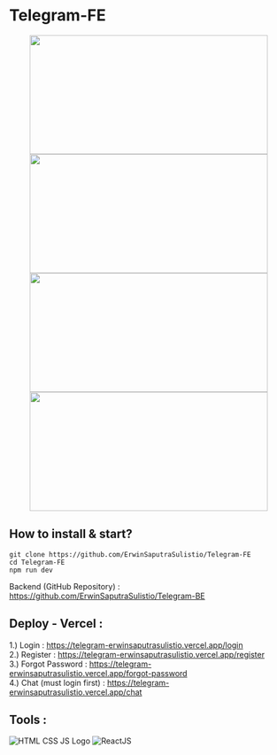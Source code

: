 # Telegram-FE
<p align="center">
  <img height="215" src="https://user-images.githubusercontent.com/77045083/117059480-0bacef00-ad4a-11eb-99c5-cc9ce21c6677.png" width="430">
  <img height="215" src="https://user-images.githubusercontent.com/77045083/117723464-99864f80-b20c-11eb-9518-8692b8719625.png" width="430">
  <img height="215" src="https://user-images.githubusercontent.com/77045083/117723470-9b501300-b20c-11eb-8586-6d56424f9d77.png" width="430">
  <img height="215" src="https://user-images.githubusercontent.com/77045083/117723450-97bc8c00-b20c-11eb-94b0-38948cb1c4fe.png" width="430">
</p>

## How to install & start?  
    git clone https://github.com/ErwinSaputraSulistio/Telegram-FE
    cd Telegram-FE
    npm run dev
Backend (GitHub Repository) : https://github.com/ErwinSaputraSulistio/Telegram-BE  

## Deploy - Vercel :
1.) Login : https://telegram-erwinsaputrasulistio.vercel.app/login  
2.) Register : https://telegram-erwinsaputrasulistio.vercel.app/register  
3.) Forgot Password : https://telegram-erwinsaputrasulistio.vercel.app/forgot-password  
4.) Chat (must login first) : https://telegram-erwinsaputrasulistio.vercel.app/chat  

## Tools :  
![HTML CSS JS Logo](https://user-images.githubusercontent.com/77045083/110452347-ad6fe100-80f7-11eb-94ab-c86a935c6e1f.png)
![ReactJS](https://user-images.githubusercontent.com/77045083/118378083-645a7280-b5fb-11eb-84b3-92d0b0e09e57.png)
